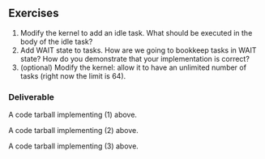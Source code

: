 ## Exercises


1. Modify the kernel to add an idle task. What should be executed in the body of the idle task? 
1. Add WAIT state to tasks. How are we going to bookkeep tasks in WAIT state? How do you demonstrate that your implementation is correct? 
1. (optional) Modify the kernel: allow it to have an unlimited number of tasks (right now the limit is 64). 



### Deliverable

A code tarball implementing (1) above. 

A code tarball implementing (2) above. 

A code tarball implementing (3) above. 
